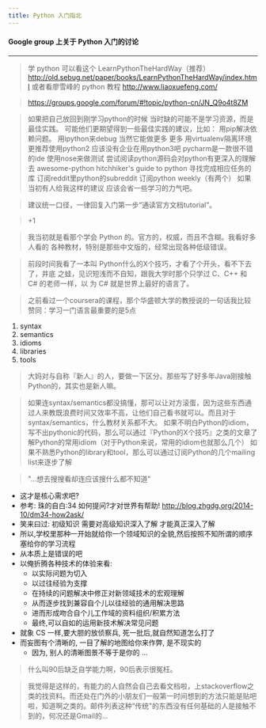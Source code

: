 ```yaml
---
title: Python 入门指北
---
```


#### Google group 上关于 Python 入门的讨论
-----------------------------------------------------------


> 学 python 可以看这个 LearnPythonTheHardWay（推荐）
http://old.sebug.net/paper/books/LearnPythonTheHardWay/index.html
或者看廖雪峰的 python 教程
http://www.liaoxuefeng.com/

> https://groups.google.com/forum/#!topic/python-cn/JN_Q9o4t8ZM

> 如果把自己放回到刚学习python的时候 当时缺的可能不是学习资源，而是最佳实践。
可能他们更期望得到一些最佳实践的建议，比如：
用pip解决依赖问题。
用ipython来debug 当然它能做更多 更多
用virtualenv隔离环境
更推荐使用python2 应该没有企业在用python3吧
pycharm是一款很不错的ide
使用nose来做测试
尝试阅读python源码会对python有更深入的理解
去 awesome-python  hitchhiker's guide to python  寻找完成相应任务的库
订阅reddit里python的subreddit
订阅python weekly（有两个）
如果当初有人给我这样的建议 应该会省一些学习的力气吧。



> 建议统一口径，一律回复入门第一步“通读官方文档tutorial”。 

> +1 

> 我当初就是看那个学会 Python 的。官方的，权威，而且不含糊。我看好多人看的 
各种教材，特别是那些中文版的，经常出现各种低级错误。 

> 前段时间我看了一本叫 Python什么的X个技巧，才看了个开头，看不下去了，井底 
之蛙，见识短浅而不自知，跟我大学时那个只学过 C、C++ 和 C# 的老师一样，以 
为 C# 就是世界上最好的语言了。 


> 之前看过一个coursera的课程，那个华盛顿大学的教授说的一句话我比较赞同：学习一门语言最重要的是5点 
1. syntax 
2. semantics 
3. idioms 
4. libraries 
5. tools 

> 大妈对与自称『新人』的人，要做一下区分。那些写了好多年Java刚接触Python的，其实也是新人嘛。 

> 如果连syntax/semantics都没搞懂，那可以让对方滚蛋，因为这些东西通过人来教既浪费时间又效率不高，让他们自己看书就可以。而且对于syntax/semantics，什么教材关系都不大。 
如果不明白Python的idiom，写不出pythonic的代码，那么可以通过『Python的X个技巧』之类的文章了解Python的常用idiom（对于Python来说，常用的idiom也就那么几个） 
如果不熟悉Python的library和tool，那么可以通过订阅Python的几个mailing list来逐步了解 


> "...想去搜搜看却连应该搜什么都不知道" 
- 这才是核心需求吧? 
- 参考: 珠的自白:34 如何提问?才对世界有帮助! 
    http://blog.zhgdg.org/2014-10/dm34-how2ask/ 
- 笑来曰过: 
    初级知识 
        需要对高级知识深入了解 
            才能真正深入了解 
- 所以,学校里那种一开始就给你一个领域知识的全貌,然后按照不知所谓的顺序塞给你的学习流程 
- 从本质上是错误的吧 
- 以俺折腾各种技术的体验来看: 
    - 以实际问题为切入 
    - 以过往经验为支撑 
    - 在持续的问题解决中修正对新领域技术的宏观理解 
    - 从而逐步找到兼容自个儿以往经验的通用解决思路 
    - 进而形成吻合自个儿工作域的资料组织/积累方法 
    - 最终,可以自如的运用新技术解决常见问题 
- 就象 CS 一样,要大胆的放侦察兵, 死一批后,就自然知道怎么打了 
- 而妄图有个清晰的, 一目了解的地图给你来作弊, 是不现实的 
    - 因为, 别人的清晰图景不等于是你的 
    ... 


> 什么叫90后缺乏自学能力啊，90后表示很冤枉。

> 我觉得是这样的，有能力的人自然会自己去看文档啦，上stackoverflow之类的找资料。而还处在门外的小朋友们一般第一时间想到的方法只能是贴吧啦，知道啊之类的。邮件列表这种“传统"的东西没有任何基础的人是接触不到的，何况还是Gmail的…